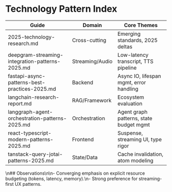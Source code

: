 # Technology Pattern Index

| Guide | Domain | Core Themes |
|-------|--------|-------------|
| 2025-technology-research.md | Cross-cutting | Emerging standards, 2025 deltas |
| deepgram-streaming-integration-patterns-2025.md | Streaming/Audio | Low-latency transcript, TTS pipeline |
| fastapi-async-patterns-best-practices-2025.md | Backend | Async IO, lifespan mgmt, error handling |
| langchain-research-report.md | RAG/Framework | Ecosystem evaluation |
| langgraph-agent-orchestration-patterns-2025.md | Orchestration | Agent graph patterns, state budget mgmt |
| react-typescript-modern-patterns-2025.md | Frontend | Suspense, streaming UI, type rigor |
| tanstack-query-jotai-patterns-2025.md | State/Data | Cache invalidation, atom modeling |

\n## Observations\n\n- Converging emphasis on explicit resource budgeting (tokens, latency, memory).\n- Strong preference for streaming-first UX patterns.
